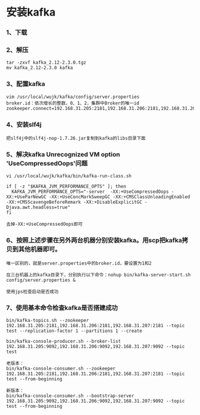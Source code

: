 # 安装kafka

### 1、下载

### 2、解压
    tar -zxvf kafka_2.12-2.3.0.tgz
    mv kafka_2.12-2.3.0 kafka
    
### 3、配置kafka
    vim /usr/local/wujk/kafka/config/server.properties
    broker.id：依次增长的整数，0、1、2，集群中Broker的唯一id
    zookeeper.connect=192.168.31.205:2181,192.168.31.206:2181,192.168.31.207:2181
    
### 4、安装slf4j

    把slf4j中的slf4j-nop-1.7.26.jar复制到kafka的libs目录下面

### 5、解决kafka Unrecognized VM option 'UseCompressedOops'问题

    vi /usr/local/wujk/kafka/bin/kafka-run-class.sh 
    
    if [ -z "$KAFKA_JVM_PERFORMANCE_OPTS" ]; then
      KAFKA_JVM_PERFORMANCE_OPTS="-server  -XX:+UseCompressedOops -XX:+UseParNewGC -XX:+UseConcMarkSweepGC -XX:+CMSClassUnloadingEnabled -XX:+CMSScavengeBeforeRemark -XX:+DisableExplicitGC -Djava.awt.headless=true"
    fi
    
    去掉-XX:+UseCompressedOops即可

### 6、按照上述步骤在另外两台机器分别安装kafka。用scp把kafka拷贝到其他机器即可。
    唯一区别的，就是server.properties中的broker.id，要设置为1和2
    
    在三台机器上的kafka目录下，分别执行以下命令：nohup bin/kafka-server-start.sh config/server.properties &

    使用jps检查启动是否成功

### 7、使用基本命令检查kafka是否搭建成功
    
    bin/kafka-topics.sh --zookeeper 192.168.31.205:2181,192.168.31.206:2181,192.168.31.207:2181 --topic test --replication-factor 1 --partitions 1 --create
    
    bin/kafka-console-producer.sh --broker-list 192.168.31.205:9092,192.168.31.206:9092,192.168.31.207:9092 --topic test
    
    老版本：
    bin/kafka-console-consumer.sh --zookeeper 192.168.31.205:2181,192.168.31.206:2181,192.168.31.207:2181 --topic test --from-beginning
    
    新版本：
    bin/kafka-console-consumer.sh --bootstrap-server 192.168.31.205:9092,192.168.31.206:9092,192.168.31.207:9092 --topic test --from-beginning